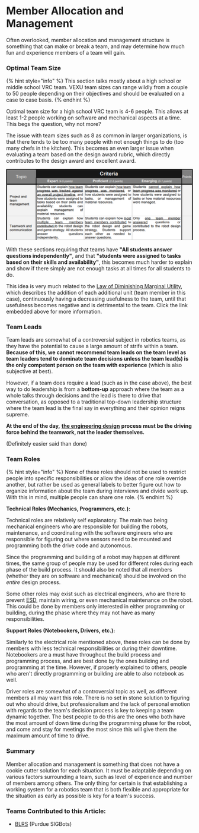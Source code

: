 # Member Allocation and Management

Often overlooked, member allocation and management structure is something that can make or break a team, and may determine how much fun and experience members of a team will gain.

### Optimal Team Size

{% hint style="info" %}
This section talks mostly about a high school or middle school VRC team. VEXU team sizes can range wildly from a couple to 50 people depending on their objectives and should be evaluated on a case to case basis.
{% endhint %}

Optimal team size for a high school VRC team is 4-6 people. This allows at least 1-2 people working on software and mechanical aspects at a time. This begs the question, why not more?

The issue with team sizes such as 8 as common in larger organizations, is that there tends to be too many people with not enough things to do (too many chefs in the kitchen). This becomes an even larger issue when evaluating a team based on the design award rubric, which directly contributes to the design award and excellent award.

![Team Management Related Criteria, Interview Section](<../../.gitbook/assets/image (26).png>)

With these sections requiring that teams have **"All students answer questions independently"**, and that **"students were assigned to tasks based on their skills and availability"**, this becomes much harder to explain and show if there simply are not enough tasks at all times for all students to do.&#x20;

This idea is very much related to the [Law of Diminishing Marginal Utility](https://www.investopedia.com/terms/l/lawofdiminishingutility.asp), which describes the addition of each additional unit (team member in this case), continuously having a decreasing usefulness to the team, until that usefulness becomes negative and is detrimental to the team. Click the link embedded above for more information.&#x20;

### Team Leads

Team leads are somewhat of a controversial subject in robotics teams, as they have the potential to cause a large amount of strife within a team. **Because of this, we cannot recommend team leads on the team level as team leaders tend to dominate team decisions unless the team lead(s) is the only competent person on the team with experience** (which is also subjective at best).&#x20;

However, if a team does require a lead (such as in the case above), the best way to do leadership is from a **bottom-up** approach where the team as a whole talks through decisions and the lead is there to drive that conversation, as opposed to a traditional top-down leadership structure where the team lead is the final say in everything and their opinion reigns supreme.&#x20;

**At the end of the day,** [**the engineering design**](../team-documentation/the-design-process.md) **process must be the driving force behind the teamwork, not the leader themselves.**&#x20;

(Definitely easier said than done)

### Team Roles

{% hint style="info" %}
None of these roles should not be used to restrict people into specific responsibilities or allow the ideas of one role override another, but rather be used as general labels to better figure out how to organize information about the team during interviews and divide work up. With this in mind, multiple people can share one role.&#x20;
{% endhint %}

**Technical Roles (Mechanics, Programmers, etc.):**&#x20;

Technical roles are relatively self explanatory. The main two being mechanical engineers who are responsible for building the robots, maintenance, and coordinating with the software engineers who are responsible for figuring out where sensors need to be mounted and programming both the drive code and autonomous.&#x20;

Since the programming and building of a robot may happen at different times, the same group of people may be used for different roles during each phase of the build process. It should also be noted that all members (whether they are on software and mechanical) should be involved on the _entire_ design process.&#x20;

Some other roles may exist such as electrical engineers, who are there to prevent [ESD](../../vex-electronics/v5-esd-protection-board.md), maintain wiring, or even mechanical maintenance on the robot. This could be done by members only interested in either programming or building, during the phase where they may not have as many responsibilities.&#x20;

**Support Roles (Notebookers, Drivers, etc.):**

Similarly to the electrical role mentioned above, these roles can be done by members with less technical responsibilities or during their downtime. Notebookers are a must have throughout the build process and programming process, and are best done by the ones building and programming at the time. However, if properly explained to others, people who aren't directly programming or building are able to also notebook as well.

Driver roles are somewhat of a controversial topic as well, as different members all may want this role. There is no set in stone solution to figuring out who should drive, but professionalism and the lack of personal emotion with regards to the team's decision process is key to keeping a team dynamic together. The best people to do this are the ones who both have the most amount of down time during the programming phase for the robot, and come and stay for meetings the most since this will give them the maximum amount of time to drive.&#x20;

### Summary

Member allocation and management is something that does not have a cookie cutter solution for each situation. It must be adaptable depending on various factors surrounding a team, such as level of experience and number of members among others. The only thing for certain is that establishing a working system for a robotics team that is both flexible and appropriate for the situation as early as possible is key for a team's success.

### Teams Contributed to this Article:

* [BLRS](https://purduesigbots.com) (Purdue SIGBots)
